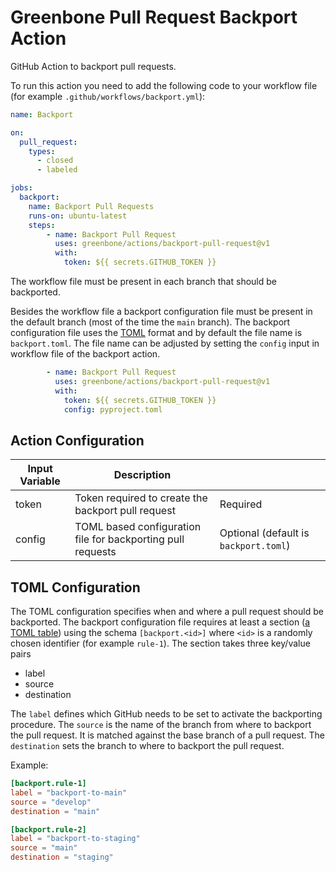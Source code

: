 # Greenbone Pull Request Backport Action

GitHub Action to backport pull requests.

To run this action you need to add the following code to your workflow file
(for example `.github/workflows/backport.yml`):

```yml
name: Backport

on:
  pull_request:
    types:
      - closed
      - labeled

jobs:
  backport:
    name: Backport Pull Requests
    runs-on: ubuntu-latest
    steps:
        - name: Backport Pull Request
          uses: greenbone/actions/backport-pull-request@v1
          with:
            token: ${{ secrets.GITHUB_TOKEN }}
```

The workflow file must be present in each branch that should be backported.

Besides the workflow file a backport configuration file must be present in the
default branch (most of the time the `main` branch). The backport configuration
file uses the [TOML](https://toml.io/en/) format and by default the file name is
`backport.toml`. The file name can be adjusted by setting the `config` input in
workflow file of the backport action.

```yaml
        - name: Backport Pull Request
          uses: greenbone/actions/backport-pull-request@v1
          with:
            token: ${{ secrets.GITHUB_TOKEN }}
            config: pyproject.toml
```

## Action Configuration

|Input Variable|Description| |
|--------------|-----------|-|
|token|Token required to create the backport pull request|Required|
|config|TOML based configuration file for backporting pull requests|Optional (default is `backport.toml`)|

## TOML Configuration

The TOML configuration specifies when and where a pull request should be
backported. The backport configuration file requires at least a section
([a TOML table](https://toml.io/en/v1.0.0#table)) using the schema
`[backport.<id>]` where `<id>` is a randomly chosen identifier (for example
`rule-1`). The section takes three key/value pairs

* label
* source
* destination

The `label` defines which GitHub needs to be set to activate the backporting
procedure.
The `source` is the name of the branch from where to backport the pull request.
It is matched against the base branch of a pull request.
The `destination` sets the branch to where to backport the pull request.

Example:
```TOML
[backport.rule-1]
label = "backport-to-main"
source = "develop"
destination = "main"

[backport.rule-2]
label = "backport-to-staging"
source = "main"
destination = "staging"
```

